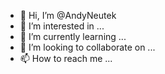 - 👋 Hi, I’m @AndyNeutek
- 👀 I’m interested in ...
- 🌱 I’m currently learning ...
- 💞️ I’m looking to collaborate on ...
- 📫 How to reach me ...

<!---
AndyNeutek/AndyNeutek is a ✨ special ✨ repository because its `README.md` (this file) appears on your GitHub profile.
You can click the Preview link to take a look at your changes.
--->
